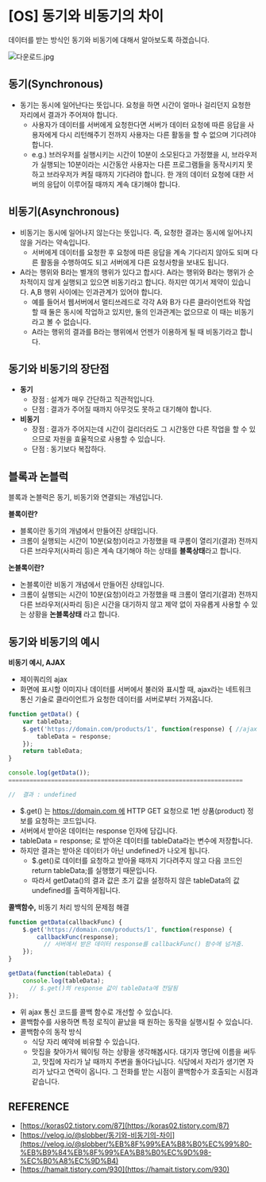 # [OS] 동기와 비동기의 차이

데이터를 받는 방식인 동기와 비동기에 대해서 알아보도록 하겠습니다.

![다운로드.jpg](%5BOS%5D%20%E1%84%83%E1%85%A9%E1%86%BC%E1%84%80%E1%85%B5%E1%84%8B%E1%85%AA%20%E1%84%87%E1%85%B5%E1%84%83%E1%85%A9%E1%86%BC%E1%84%80%E1%85%B5%E1%84%8B%E1%85%B4%20%E1%84%8E%E1%85%A1%E1%84%8B%E1%85%B5%20131d1210b8b84e5bb5fd4ec8f0c236bd/%25EB%258B%25A4%25EC%259A%25B4%25EB%25A1%259C%25EB%2593%259C.jpg)

## 동기(Synchronous)

- 동기는 동시에 일어난다는 뜻입니다.  요청을 하면 시간이 얼마나 걸리던지 요청한 자리에서 결과가 주어져야 합니다.
    - 사용자가 데이터를 서버에게 요청한다면 서버가 데이터 요청에 따른 응답을 사용자에게 다시 리턴해주기 전까지 사용자는 다른 활동을 할 수 없으며 기다려야 합니다.
    - e.g.) 브러우저를 실행시키는 시간이 10분이 소모된다고 가정했을 시, 브라우저가 실행되는 10분이라는 시간동안 사용자는 다른 프로그램들을 동작시키지 못하고 브라우저가 켜질 때까지 기다려야 합니다. 한 개의 데이터 요청에 대한 서버의 응답이 이루어질 때까지 계속 대기해야 합니다.

## 비동기(Asynchronous)

- 비동기는 동시에 일어나지 않는다는 뜻입니다. 즉, 요청한 결과는 동시에 일어나지 않을 거라는 약속입니다.
    - 서버에게 데이터를 요청한 후 요청에 따른 응답을 계속 기다리지 않아도 되며 다른 활동을 수행하여도 되고 서버에게 다른 요청사항을 보내도 됩니다.
- A라는 행위와 B라는 별개의 행위가 있다고 합시다. A라는 행위와 B라는 행위가 순차적이지 않게 실행되고 있으면 비동기라고 합니다. 하지만 여기서 제약이 있습니다.  A,B 행위 사이에는 인과관계가 있어야 합니다.
    - 예를 들어서 웹서버에서 멀티쓰레드로 각각 A와 B가 다른 클라이언트와 작업 할 때 둘은 동시에 작업하고 있지만, 둘의 인과관계는 없으므로 이 때는 비동기라고 볼 수 없습니다.
    - A라는 행위의 결과를 B라는 행위에서 언젠가 이용하게 될 때 비동기라고 합니다.
    

## 동기와 비동기의 장단점

- **동기**
    - 장점 : 설계가 매우 간단하고 직관적입니다.
    - 단점 : 결과가 주어질 때까지 아무것도 못하고 대기해야 합니다.
- **비동기**
    - 장점 : 결과가 주어지는데 시간이 걸리더라도 그 시간동안 다른 작업을 할 수 있으므로 자원을 효율적으로 사용할 수 있습니다.
    - 단점 : 동기보다 복잡하다.

## 블록과 논블럭

블록과 논블럭은 동기, 비동기와 연결되는 개념입니다.

**블록이란?**

- 블록이란 동기의 개념에서 만들어진 상태입니다.
- 크롬이 실행되는 시간이 10분(요청)이라고 가정했을 때 쿠롬이 열리기(결과) 전까지 다른 브라우저(사파리 등)은 계속 대기해야 하는 상태를 **블록상태**라고 합니다.

**논블록이란?**

- 논블록이란 비동기 개념에서 만들어진 상태입니다.
- 크롬이 실행되는 시간이 10분(요청)이라고 가정했을 때 크롬이 열리기(결과) 전까지 다른 브라우저(사파리 등)은 시간을 대기하지 않고 제약 없이 자유롭게 사용할 수 있는 상황을 **논블록상태** 라고 합니다.

## 동기와 비동기의 예시

**비동기 예시, AJAX**

- 제이쿼리의 ajax
- 화면에 표시할 이미지나 데이터를 서버에서 불러와 표시할 때, ajax라는 네트워크 통신 기술로 클라이언트가 요청한 데이터를 서버로부터 가져옵니다.

```jsx
function getData() {
	var tableData;
	$.get('https://domain.com/products/1', function(response) { //ajax 통신을 하는 부분
		tableData = response;
	});
	return tableData;
}

console.log(getData());
==================================================================

//	결과 : undefined
```

- $.get() 는 https://domain.com 에 HTTP GET 요청으로 1번 상품(product) 정보를 요청하는 코드입니다.
- 서버에서 받아온 데이터는 response 인자에 담깁니다.
- tableData = response; 로 받아온 데이터를 tableData라는 변수에 저장합니다.
- 하지만 결과는 받아온 데이터가 아닌 undefined가 나오게 됩니다.
    - $.get()로 데이터를 요청하고 받아올 때까지 기다려주지 않고 다음 코드인 return tableData;를 실행했기 때문입니다.
    - 따라서 getData()의 결과 값은 초기 값을 설정하지 않은 tableData의 값 undefined를 출력하게됩니다.

**콜백함수,** 비동기 처리 방식의 문제점 해결

```jsx
function getData(callbackFunc) {
	$.get('https://domain.com/products/1', function(response) {
		callbackFunc(response);
          // 서버에서 받은 데이터 response를 callbackFunc() 함수에 넘겨줌.
	});
}

getData(function(tableData) {
	console.log(tableData);
      // $.get()의 response 값이 tableData에 전달됨
});
```

- 위 ajax 통신 코드를 콜백 함수로 개선할 수 있습니다.
- 콜백함수를 사용하면 특정 로직이 끝났을 때 원하는 동작을 실행시킬 수 있습니다.
- 콜백함수의 동작 방식
    - 식당 자리 예약에 비유할 수 있습니다.
    - 맛집을 찾아가서 웨이팅 하는 상황을 생각해봅시다. 대기자 명단에 이름을 써두고, 맛집에 자리가 날 때까지 주변을 돌아다닙니다. 식당에서 자리가 생기면 자리가 났다고 연락이 옵니다. 그 전화를 받는 시점이 콜백함수가 호출되는 시점과 같습니다.

## REFERENCE

- [https://koras02.tistory.com/87](https://koras02.tistory.com/87)
- [https://velog.io/@slobber/동기와-비동기의-차이](https://velog.io/@slobber/%EB%8F%99%EA%B8%B0%EC%99%80-%EB%B9%84%EB%8F%99%EA%B8%B0%EC%9D%98-%EC%B0%A8%EC%9D%B4)
- [https://hamait.tistory.com/930](https://hamait.tistory.com/930)